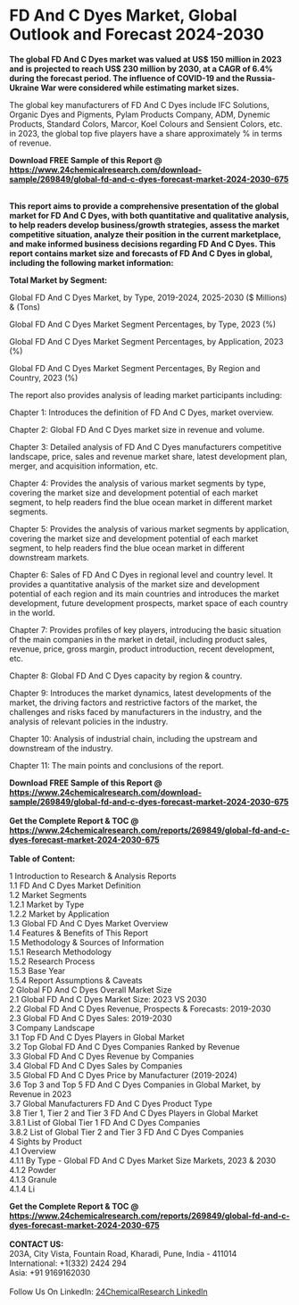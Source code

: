 <h1>FD And C Dyes Market, Global Outlook and Forecast 2024-2030</h1><p><strong>The global FD And C Dyes market was valued at US$ 150 million in 2023 and is projected to reach US$ 230 million by 2030, at a CAGR of 6.4% during the forecast period. The influence of COVID-19 and the Russia-Ukraine War were considered while estimating market sizes.</strong></p><p>
</p><p>The global key manufacturers of FD And C Dyes include IFC Solutions, Organic Dyes and Pigments, Pylam Products Company, ADM, Dynemic Products, Standard Colors, Marcor, Koel Colours and Sensient Colors, etc. in 2023, the global top five players have a share approximately % in terms of revenue.</p><div><b>Download FREE Sample of this Report @ 
            <a href="https://www.24chemicalresearch.com/download-sample/269849/global-fd-and-c-dyes-forecast-market-2024-2030-675">
            https://www.24chemicalresearch.com/download-sample/269849/global-fd-and-c-dyes-forecast-market-2024-2030-675</a></b></div><br><p>
<strong>This report aims to provide a comprehensive presentation of the global market for FD And C Dyes, with both quantitative and qualitative analysis, to help readers develop business/growth strategies, assess the market competitive situation, analyze their position in the current marketplace, and make informed business decisions regarding FD And C Dyes. This report contains market size and forecasts of FD And C Dyes in global, including the following market information:</strong></p><p>
</p><p>
<strong>Total Market by Segment:</strong></p><p>
Global FD And C Dyes Market, by Type, 2019-2024, 2025-2030 ($ Millions) &amp; (Tons)</p><p>
Global FD And C Dyes Market Segment Percentages, by Type, 2023 (%)</p><p>
</p><p>
Global FD And C Dyes Market Segment Percentages, by Application, 2023 (%)</p><p>
</p><p>
Global FD And C Dyes Market Segment Percentages, By Region and Country, 2023 (%)</p><p>
</p><p>
The report also provides analysis of leading market participants including:</p><p>
</p><p>
</p><p>
Chapter 1: Introduces the definition of FD And C Dyes, market overview.</p><p>
Chapter 2: Global FD And C Dyes market size in revenue and volume.</p><p>
Chapter 3: Detailed analysis of FD And C Dyes manufacturers competitive landscape, price, sales and revenue market share, latest development plan, merger, and acquisition information, etc.</p><p>
Chapter 4: Provides the analysis of various market segments by type, covering the market size and development potential of each market segment, to help readers find the blue ocean market in different market segments.</p><p>
Chapter 5: Provides the analysis of various market segments by application, covering the market size and development potential of each market segment, to help readers find the blue ocean market in different downstream markets.</p><p>
Chapter 6: Sales of FD And C Dyes in regional level and country level. It provides a quantitative analysis of the market size and development potential of each region and its main countries and introduces the market development, future development prospects, market space of each country in the world.</p><p>
Chapter 7: Provides profiles of key players, introducing the basic situation of the main companies in the market in detail, including product sales, revenue, price, gross margin, product introduction, recent development, etc.</p><p>
Chapter 8: Global FD And C Dyes capacity by region &amp; country.</p><p>
Chapter 9: Introduces the market dynamics, latest developments of the market, the driving factors and restrictive factors of the market, the challenges and risks faced by manufacturers in the industry, and the analysis of relevant policies in the industry.</p><p>
Chapter 10: Analysis of industrial chain, including the upstream and downstream of the industry.</p><p>
Chapter 11: The main points and conclusions of the report.</p><div><b>Download FREE Sample of this Report @ 
            <a href="https://www.24chemicalresearch.com/download-sample/269849/global-fd-and-c-dyes-forecast-market-2024-2030-675">
            https://www.24chemicalresearch.com/download-sample/269849/global-fd-and-c-dyes-forecast-market-2024-2030-675</a></b></div><br><div><b>Get the Complete Report & TOC @ 
            <a href="https://www.24chemicalresearch.com/reports/269849/global-fd-and-c-dyes-forecast-market-2024-2030-675">
            https://www.24chemicalresearch.com/reports/269849/global-fd-and-c-dyes-forecast-market-2024-2030-675</a></b></div><br>
            <b>Table of Content:</b><p>1 Introduction to Research & Analysis Reports<br />
    1.1 FD And C Dyes Market Definition<br />
    1.2 Market Segments<br />
        1.2.1 Market by Type<br />
        1.2.2 Market by Application<br />
    1.3 Global FD And C Dyes Market Overview<br />
    1.4 Features & Benefits of This Report<br />
    1.5 Methodology & Sources of Information<br />
        1.5.1 Research Methodology<br />
        1.5.2 Research Process<br />
        1.5.3 Base Year<br />
        1.5.4 Report Assumptions & Caveats<br />
2 Global FD And C Dyes Overall Market Size<br />
    2.1 Global FD And C Dyes Market Size: 2023 VS 2030<br />
    2.2 Global FD And C Dyes Revenue, Prospects & Forecasts: 2019-2030<br />
    2.3 Global FD And C Dyes Sales: 2019-2030<br />
3 Company Landscape<br />
    3.1 Top FD And C Dyes Players in Global Market<br />
    3.2 Top Global FD And C Dyes Companies Ranked by Revenue<br />
    3.3 Global FD And C Dyes Revenue by Companies<br />
    3.4 Global FD And C Dyes Sales by Companies<br />
    3.5 Global FD And C Dyes Price by Manufacturer (2019-2024)<br />
    3.6 Top 3 and Top 5 FD And C Dyes Companies in Global Market, by Revenue in 2023<br />
    3.7 Global Manufacturers FD And C Dyes Product Type<br />
    3.8 Tier 1, Tier 2 and Tier 3 FD And C Dyes Players in Global Market<br />
        3.8.1 List of Global Tier 1 FD And C Dyes Companies<br />
        3.8.2 List of Global Tier 2 and Tier 3 FD And C Dyes Companies<br />
4 Sights by Product<br />
    4.1 Overview<br />
        4.1.1 By Type - Global FD And C Dyes Market Size Markets, 2023 & 2030<br />
        4.1.2 Powder<br />
        4.1.3 Granule<br />
        4.1.4 Li</p><div><b>Get the Complete Report & TOC @ 
            <a href="https://www.24chemicalresearch.com/reports/269849/global-fd-and-c-dyes-forecast-market-2024-2030-675">
            https://www.24chemicalresearch.com/reports/269849/global-fd-and-c-dyes-forecast-market-2024-2030-675</a></b></div><br><b>CONTACT US:</b><br>
            203A, City Vista, Fountain Road, Kharadi, Pune, India - 411014<br>
            International: +1(332) 2424 294<br>
            Asia: +91 9169162030 <br><br>
            Follow Us On LinkedIn: <a href="https://www.linkedin.com/company/24chemicalresearch/">24ChemicalResearch LinkedIn</a>